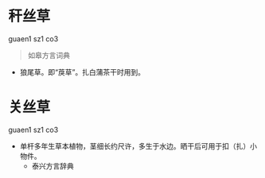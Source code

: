 # 秆丝草
guaen1 sz1 co3
> 如皋方言词典
- 狼尾草。即“䓞草”。扎白蒲茶干时用到。

# 关丝草
guaen1 sz1 co3
+ 单杆多年生草本植物，茎细长约尺许，多生于水边。晒干后可用于扣（扎）小物件。
  * 泰兴方言辞典
